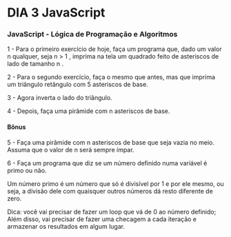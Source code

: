 # DIA 3 JavaScript


### JavaScript - Lógica de Programação e Algoritmos

1 - Para o primeiro exercício de hoje, faça um programa que, dado um valor n qualquer, seja n > 1 , imprima na tela um quadrado feito de asteriscos de lado de tamanho n .

2 - Para o segundo exercício, faça o mesmo que antes, mas que imprima um triângulo retângulo com 5 asteriscos de base. 

3 - Agora inverta o lado do triângulo.

4 - Depois, faça uma pirâmide com n asteriscos de base.

#### Bônus

5 - Faça uma pirâmide com n asteriscos de base que seja vazia no meio. Assuma que o valor de n será sempre ímpar.

6 - Faça um programa que diz se um número definido numa variável é primo ou não.

Um número primo é um número que só é divisível por 1 e por ele mesmo, ou seja, a divisão dele com quaisquer outros números dá resto diferente de zero.

Dica: você vai precisar de fazer um loop que vá de 0 ao número definido; Além disso, vai precisar de fazer uma checagem a cada iteração e armazenar os resultados em algum lugar.
